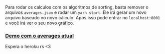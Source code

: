 Para rodar os calculos com os algoritmos de sorting, basta remover o arquivos `averages.json` e rodar um `yarn start`. Ele irá gerar um novo arquivo baseado no novo cálculo. Após isso pode entrar no `localhost:8001` e você irá ver o seu novo gráfico.

### [Demo com o averages atual](https://sort-array.herokuapp.com/)

Espera o heroku rs <3
